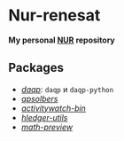 # Nur-renesat

**My personal [NUR](https://github.com/nix-community/NUR) repository**

## Packages

- *[daqp](https://github.com/cupcakearmy/autorestic)*: `daqp` и `daqp-python`
- *[qpsolbers](https://github.com/qpsolvers/qpsolvers)*
- *[activitywatch-bin](https://github.com/ActivityWatch/activitywatch)*
- *[hledger-utils](https://pypi.org/project/hledger-utils/)*
- *[math-preview](https://gitlab.com/matsievskiysv/math-preview)*
